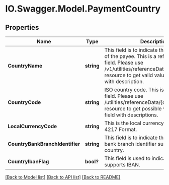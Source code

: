 # IO.Swagger.Model.PaymentCountry
## Properties

Name | Type | Description | Notes
------------ | ------------- | ------------- | -------------
**CountryName** | **string** | This field is to indicate the country name of the payee. This is a reference data field. Please use /v1/utilities/referenceData/{countryName} resource to get valid value of this field with description. | 
**CountryCode** | **string** | ISO country code. This is a reference data field. Please use /utilities/referenceData/{country} resource to get possible values of this field with descriptions. | 
**LocalCurrencyCode** | **string** | This is the local currency code in ISO 4217 Format. | [optional] 
**CountryBankBranchIdentifier** | **string** | This field is to indicate the name of the bank branch identifier supported for the country. | [optional] 
**CountryIbanFlag** | **bool?** | This field is used to indicate if the country supports IBAN. | [optional] 

[[Back to Model list]](../README.md#documentation-for-models) [[Back to API list]](../README.md#documentation-for-api-endpoints) [[Back to README]](../README.md)

